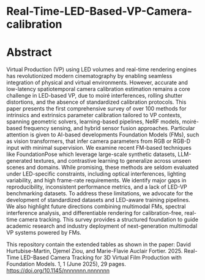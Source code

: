 # Real-Time-LED-Based-VP-Camera-calibration
# Abstract
Virtual Production (VP) using LED volumes and real-time rendering engines has revolutionized modern cinematography by enabling
seamless integration of physical and virtual environments. However, accurate and low-latency spatiotemporal camera calibration
estimation remains a core challenge in LED-based VP, due to moiré interferences, rolling shutter distortions, and the absence
of standardized calibration protocols. This paper presents the first comprehensive survey of over 100 methods for intrinsics and
extrinsics parameter calibration tailored to VP contexts, spanning geometric solvers, learning-based pipelines, NeRF models, moiré-
based frequency sensing, and hybrid sensor fusion approaches. Particular attention is given to AI-based developments Foundation
Models (FMs), such as vision transformers, that infer camera parameters from RGB or RGB-D input with minimal supervision. We
examine recent FM-based techniques like FoundationPose which leverage large-scale synthetic datasets, LLM-generated textures, and
contrastive learning to generalize across unseen scenes and domains. While promising, these methods are seldom evaluated under
LED-specific constraints, including optical interferences, lighting variability, and high frame-rate requirements. We identify major
gaps in reproducibility, inconsistent performance metrics, and a lack of LED-VP benchmarking datasets. To address these limitations,
we advocate for the development of standardized datasets and LED-aware training pipelines. We also highlight future directions
combining multimodal FMs, spectral interference analysis, and differentiable rendering for calibration-free, real-time camera tracking.
This survey provides a structured foundation to guide academic research and industry deployment of next-generation multimodal VP
systems powered by FMs.

This repository contain the extended tables as shown in the paper: 
David Hurtubise-Martin, Djemel Ziou, and Marie-Flavie Auclair Fortier. 2025. Real-Time LED-Based Camera Tracking for 3D Virtual
Film Production with Foundation Models. 1, 1 (June 2025), 29 pages. https://doi.org/10.1145/nnnnnnn.nnnnnnn

